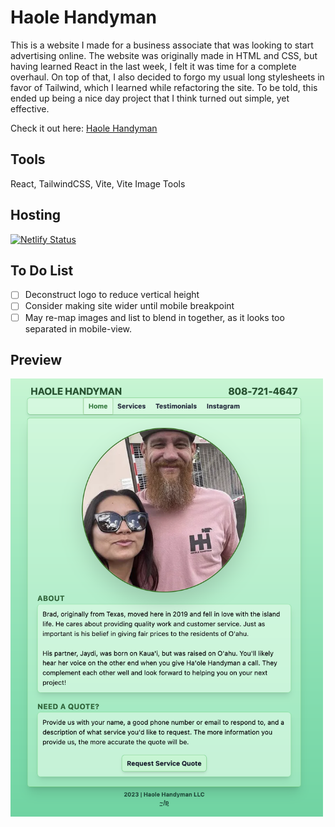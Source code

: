 # Haole Handyman

This is a website I made for a business associate that was looking to start advertising online. The website was originally made in HTML and CSS, but having learned React in the last week, I felt it was time for a complete overhaul. On top of that, I also decided to forgo my usual long stylesheets in favor of Tailwind, which I learned while refactoring the site. To be told, this ended up being a nice day project that I think turned out simple, yet effective.

Check it out here: [Haole Handyman](https://haolehandyman.com)

## Tools

React, TailwindCSS, Vite, Vite Image Tools

## Hosting

[![Netlify Status](https://api.netlify.com/api/v1/badges/d7753f92-48f3-4281-9e76-6b3eb318f627/deploy-status)](https://app.netlify.com/sites/gentle-truffle-cd88a3/deploys)

## To Do List

- [ ] Deconstruct logo to reduce vertical height
- [ ] Consider making site wider until mobile breakpoint
- [ ] May re-map images and list to blend in together, as it looks too separated in mobile-view.

## Preview

<img src="./public/preview.png" width="500" height="auto">
